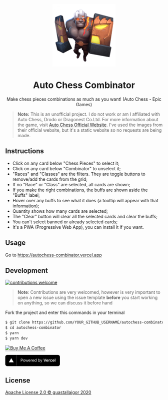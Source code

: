 <div align="center">
  <img src="./public/icon-192x192.png" width="200px">
  <h1>Auto Chess Combinator</h1>
</div>
<p align="center">
  Make chess pieces combinations as much as you want! (Auto Chess - Epic Games)
</p>

> **Note:**
> This is an unofficial project.
> I do not work or am I affiliated with Auto Chess, Drodo or Dragonest Co.Ltd.
> For more information about the game, visit [Auto Chess Official Website](https://ac.dragonest.com/).
> I've used the images from their official website, but it's a static website so no requests are being made.

## Instructions

- Click on any card below "Chess Pieces" to select it;
- Click on any card below "Combinator" to unselect it;
- "Races" and "Classes" are the filters. They are toggle buttons to remove/add the cards from the grid;
- If no "Race" or "Class" are selected, all cards are shown;
- If you make the right combinations, the buffs are shown aside the "Buffs" label;
- Hover over any buffs to see what it does (a tooltip will appear with that information);
- Quantity shows how many cards are selected;
- The "Clear" button will clear all the selected cards and clear the buffs;
- You can't select banned or already selected cards;
- It's a PWA (Progressive Web App), you can install it if you want.

## Usage

Go to https://autochess-combinator.vercel.app

## Development

[![contributions welcome](https://img.shields.io/badge/contributions-welcome-brightgreen.svg?style=flat)](https://github.com/guastallaigor/autochess-combinator/issues)

> **Note**: Contributions are very welcomed, however is very important to open a new issue using the issue template **before** you start working on anything, so we can discuss it before hand

Fork the project and enter this commands in your terminal

```sh
$ git clone https://github.com/YOUR_GITHUB_USERNAME/autochess-combinator.git
$ cd autochess-combinator
$ yarn
$ yarn dev
```

<a href="https://www.buymeacoffee.com/guastallaigor" target="_blank"><img src="https://www.buymeacoffee.com/assets/img/custom_images/orange_img.png" alt="Buy Me A Coffee" style="height: 41px !important;width: 174px !important;box-shadow: 0px 3px 2px 0px rgba(190, 190, 190, 0.5) !important;-webkit-box-shadow: 0px 3px 2px 0px rgba(190, 190, 190, 0.5) !important;" ></a>

<div>
  <p>
    <a href="https://vercel.com/?utm_source=hotsapi" target="_blank" rel="noopener">
      <img src="./.github/powered-by-vercel.svg" width="175" alt="Powered by Vercel" />
    </a>
  </p>
</div>

## License

[Apache License 2.0 © guastallaigor 2020](https://github.com/guastallaigor/autochess-combinator/blob/master/LICENSE)
